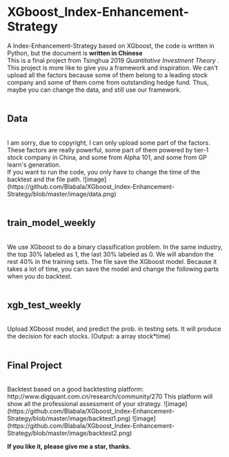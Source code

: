 # XGboost_Index-Enhancement-Strategy
A Index-Enhancement-Strategy based on XGboost, the code is written in Python, but the document is **written in Chinese**
<br/>
This is a final project from Tsinghua 2019 *Quantitative Investment Theory* . This project is more like to give you a framework and inspiration. We can't upload all the factors because some of them belong to a leading stock company and some of them come from outstanding hedge fund. Thus, maybe you can change the data, and still use our framework.
<br/>
<br/>

## Data
<br/>
I am sorry, due to copyright, I can only upload some part of the factors. These factors are really powerful, some part of them powered by tier-1 stock company in China, and some from Alpha 101, and some from GP learn's generation. 
<br/>
If you want to run the code, you only have to change the time of the backtest and the file path.
![image](https://github.com/Blabala/XGboost_Index-Enhancement-Strategy/blob/master/image/data.png)
<br/>
<br/>

## train_model_weekly
<br/>
We use XGboost to do a binary classification problem. In the same industry, the top 30% labeled as 1, the last 30% labeled as 0. We will abandon the rest 40% in the training sets. The file save the XGboost model. Because it takes a lot of time, you can save the model and change the following parts when you do backtest.
<br/>
<br/>

## xgb_test_weekly
<br/>
Upload XGboost model, and predict the prob. in testing sets. It will produce the decision for each stocks. (Output: a array stock*time)
<br/>
<br/>

## Final Project
<br/>
Backtest based on a good backtesting platform: http://www.digquant.com.cn/research/community/270
This platform will show all the professional assessment of your strategy.
![image](https://github.com/Blabala/XGboost_Index-Enhancement-Strategy/blob/master/image/backtest1.png)
![image](https://github.com/Blabala/XGboost_Index-Enhancement-Strategy/blob/master/image/backtest2.png)

**If you like it, please give me a star, thanks.**
